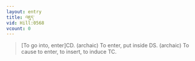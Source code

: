 ```yaml
---
layout: entry
title: འཇུད་
vid: Hill:0568
vcount: 0
---
```


> [To go into, enter]CD\.
 (archaic) To enter, put inside DS\.
 (archaic) To cause to enter, to insert, to induce TC\.


